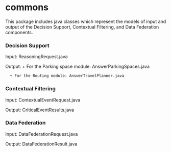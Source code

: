 # commons

This package includes java classes which represent the models of input and output of the Decision Support, Contextual Filtering, and Data Federation components.

### Decision Support
  Input: ReasoningRequest.java
  
  Output: 
      + For the Parking space module: AnswerParkingSpaces.java
      
      + For the Routing module: AnswerTravelPlanner.java

### Contextual Filtering
  Input: ContextualEventRequest.java
  
  Output: CriticalEventResults.java
  
### Data Federation
  Input: DataFederationRequest.java
  
  Output: DataFederationResult.java
